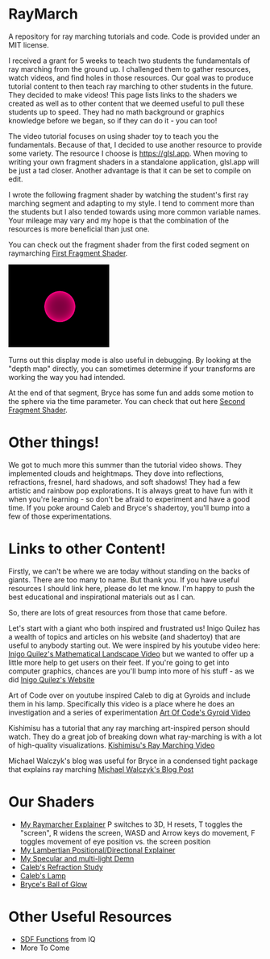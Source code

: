 # RayMarch

A repository for ray marching tutorials and code. Code is provided under an MIT license.

I received a grant for 5 weeks to teach two students the fundamentals of ray marching from the ground up. I challenged them to gather resources, watch videos, and find holes in those resources. Our goal was to produce tutorial content to then teach ray marching to other students in the future. They decided to make videos! This page lists links to the shaders we created as well as to other content that we deemed useful to pull these students up to speed. They had no math background or graphics knowledge before we began, so if they can do it - you can too!

The video tutorial focuses on using shader toy to teach you the fundamentals. Because of that, I decided to use another resource to provide some variety. The resource I choose is https://glsl.app. When moving to writing your own fragment shaders in a standalone application, glsl.app will be just a tad closer. Another advantage is that it can be set to compile on edit.

I wrote the following fragment shader by watching the student's first ray marching segment and adapting to my style. I tend to comment more than the students but I also tended towards using more common variable names. Your mileage may vary and my hope is that the combination of the resources is more beneficial than just one.

You can check out the fragment shader from the first coded segment on raymarching [First Fragment Shader](first.frag).

<img src="firstfrag.png" width="200">

Turns out this display mode is also useful in debugging. By looking at the "depth map" directly, you can sometimes determine if your transforms are working the way you had intended.

At the end of that segment, Bryce has some fun and adds some motion to the sphere via the time parameter. You can check that out here [Second Fragment Shader](second.frag).


# Other things!
We got to much more this summer than the tutorial video shows. They implemented clouds and heightmaps. They dove into reflections, refractions, fresnel, hard shadows, and soft shadows!  They had a few artistic and rainbow pop explorations. It is always great to have fun with it when you're learning - so don't be afraid to experiment and have a good time. If you poke around Caleb and Bryce's shadertoy, you'll bump into a few of those experimentations.


# Links to other Content!

Firstly, we can't be where we are today without standing on the backs of giants. There are too many to name. But thank you. If you have useful resources I should link here, please do let me know.  I'm happy to push the best educational and inspirational materials out as I can.


So, there are lots of great resources from those that came before.

Let's start with a giant who both inspired and frustrated us! Inigo Quilez has a wealth of topics and articles on his website (and shadertoy) that are useful to anybody starting out. We were inspired by his youtube video here: [Inigo Quilez's Mathematical Landscape Video](https://www.youtube.com/watch?v=BFld4EBO2RE&t=1s) but we wanted to offer up a little more help to get users on their feet. If you're going to get into computer graphics, chances are you'll bump into more of his stuff - as we did [Inigo Quilez's Website](https://iquilezles.org/)

Art of Code over on youtube inspired Caleb to dig at Gyroids and include them in his lamp. Specifically this video is a place where he does an investigation and a series of experimentation [Art Of Code's Gyroid Video](https://www.youtube.com/watch?v=-adHIyjIYgk)

Kishimisu has a tutorial that any ray marching art-inspired person should watch. They do a great job of breaking down what ray-marching is with a lot of high-quality visualizations. [Kishimisu's Ray Marching Video](https://www.youtube.com/watch?v=khblXafu7iA)

Michael Walczyk's blog was useful for Bryce in a condensed tight package that explains ray marching [Michael Walczyk's Blog Post](https://michaelwalczyk.com/blog-ray-marching.html)

# Our Shaders

- [My Raymarcher Explainer](https://www.shadertoy.com/view/Wfc3z2) P switches to 3D, H resets, T toggles the "screen", R widens the screen, WASD and Arrow keys do movement, F toggles movement of eye position vs. the screen position
- [My Lambertian Positional/Directional Explainer](https://www.shadertoy.com/view/wft3Ws)
- [My Specular and multi-light Demn](https://www.shadertoy.com/view/tfdGDs)
- [Caleb's Refraction Study](https://www.shadertoy.com/view/wcVGR3)
- [Caleb's Lamp](https://www.shadertoy.com/view/tfcSW8)
- [Bryce's Ball of Glow](https://www.shadertoy.com/view/WctXzN) 

# Other Useful Resources

- [SDF Functions](https://iquilezles.org/articles/distfunctions/) from IQ
- More To Come
  


